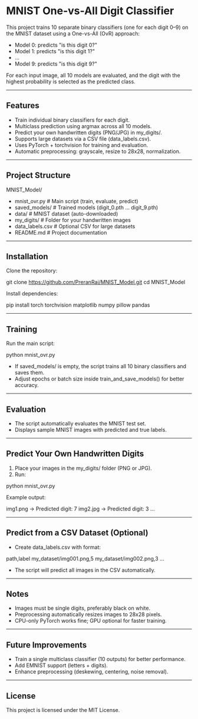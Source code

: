 # MNIST One-vs-All Digit Classifier

This project trains 10 separate binary classifiers (one for each digit 0–9) on the MNIST dataset using a One-vs-All (OvR) approach:

- Model 0: predicts "is this digit 0?"
- Model 1: predicts "is this digit 1?"
- ...
- Model 9: predicts "is this digit 9?"

For each input image, all 10 models are evaluated, and the digit with the highest probability is selected as the predicted class.

---

## Features

- Train individual binary classifiers for each digit.
- Multiclass prediction using argmax across all 10 models.
- Predict your own handwritten digits (PNG/JPG) in my_digits/.
- Supports large datasets via a CSV file (data_labels.csv).
- Uses PyTorch + torchvision for training and evaluation.
- Automatic preprocessing: grayscale, resize to 28x28, normalization.

---

## Project Structure

MNIST_Model/
- mnist_ovr.py          # Main script (train, evaluate, predict)
- saved_models/         # Trained models (digit_0.pth … digit_9.pth)
- data/                 # MNIST dataset (auto-downloaded)
- my_digits/            # Folder for your handwritten images
- data_labels.csv       # Optional CSV for large datasets
- README.md             # Project documentation

---

## Installation

Clone the repository:

git clone https://github.com/PreranRai/MNIST_Model.git
cd MNIST_Model

Install dependencies:

pip install torch torchvision matplotlib numpy pillow pandas

---

## Training

Run the main script:

python mnist_ovr.py

- If saved_models/ is empty, the script trains all 10 binary classifiers and saves them.
- Adjust epochs or batch size inside train_and_save_models() for better accuracy.

---

## Evaluation

- The script automatically evaluates the MNIST test set.
- Displays sample MNIST images with predicted and true labels.

---

## Predict Your Own Handwritten Digits

1. Place your images in the my_digits/ folder (PNG or JPG).
2. Run:

python mnist_ovr.py

Example output:

img1.png → Predicted digit: 7
img2.jpg → Predicted digit: 3
...

---

## Predict from a CSV Dataset (Optional)

- Create data_labels.csv with format:

path,label
my_dataset/img001.png,5
my_dataset/img002.png,3
...

- The script will predict all images in the CSV automatically.

---

## Notes

- Images must be single digits, preferably black on white.
- Preprocessing automatically resizes images to 28x28 pixels.
- CPU-only PyTorch works fine; GPU optional for faster training.

---

## Future Improvements

- Train a single multiclass classifier (10 outputs) for better performance.
- Add EMNIST support (letters + digits).
- Enhance preprocessing (deskewing, centering, noise removal).

---

## License

This project is licensed under the MIT License.

